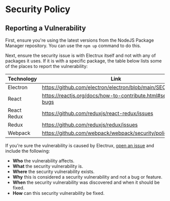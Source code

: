 # Security Policy

## Reporting a Vulnerability

First, ensure you're using the latest versions from the NodeJS Package Manager repository. You can use the ``npm up`` command to do this.

Next, ensure the security issue is with Electrux itself and not with any of packages it uses. If it is with a specific package, the table below lists some of the places to report the vulnerability:

| Technology | Link |
|-|-|
| Electron | https://github.com/electron/electron/blob/main/SECURITY.md |
| React | https://reactjs.org/docs/how-to-contribute.html#security-bugs |
| React Redux | https://github.com/reduxjs/react-redux/issues |
| Redux | https://github.com/reduxjs/redux/issues |
| Webpack | https://github.com/webpack/webpack/security/policy |

If you're sure the vulnerability is caused by Electrux, [open an issue](https://github.com/little-apps/Electrux/issues/new) and include the following:

 * **Who** the vulnerability affects.
 * **What** the security vulnerability is.
 * **Where** the security vulnerability exists.
 * **Why** this is considered a security vulnerability and not a bug or feature.
 * **When** the security vulnerability was discovered and when it should be fixed.
 * **How** can this security vulnerability be fixed.

